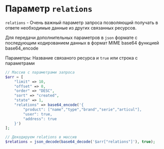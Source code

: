 # Параметр `relations`
`relations` - Очень важный параметр запроса позволяющий получать в ответе необходимые данные из других связанных ресурсов.
 
Для передачи дополнительных параметров в `json` формате с последующим кодированием данных в формат MIME base64 функцией base64_encode
 
Параметры: Название связаного ресурса и `true` или строка с параметрами
```php
// Массив с параметрами запроса
$arr = [
    "limit" => 10,
    "offset" => 0,
    "order" => "DESC",
    "sort" => "created",
    "state" => 1,
    "relations" => base64_encode('{
        "product": ["name","type","brand","serie","articul"],
        "user": true,
        "address": true
    }')
];
```
```php
// Декодируем relations в массив
$relations = json_decode(base64_decode('$arr["relations"]'), true);
```
